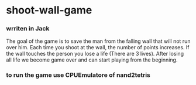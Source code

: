 # shoot-wall-game
### wrriten in Jack
The goal of the game is to save the man from the falling wall that will not run over him.
Each time you shoot at the wall, the number of points increases.
If the wall touches the person you lose a life (There are 3 lives).
After losing all life we become game over and can start playing from the beginning.

### to run the game use CPUEmulatore of nand2tetris

